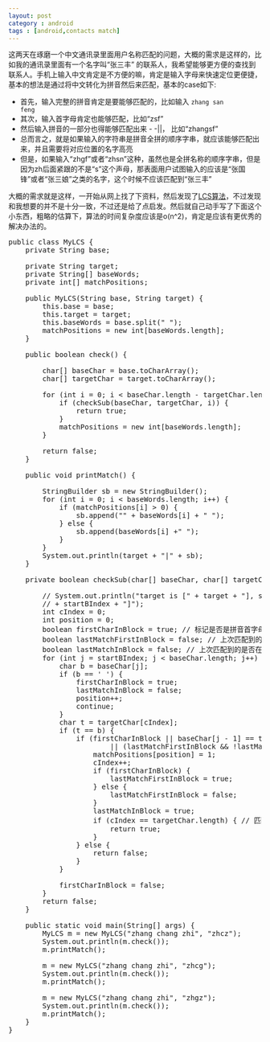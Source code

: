 ```yaml
---
layout: post
category : android
tags : [android,contacts match]
---
```

这两天在琢磨一个中文通讯录里面用户名称匹配的问题，大概的需求是这样的，比如我的通讯录里面有一个名字叫“张三丰” 的联系人，我希望能够更方便的查找到联系人。手机上输入中文肯定是不方便的嘛，肯定是输入字母来快速定位更便捷，基本的想法是通过将中文转化为拼音然后来匹配，基本的case如下:    
* 首先，输入完整的拼音肯定是要能够匹配的，比如输入 <code>zhang san feng</code>
* 其次，输入首字母肯定也能够匹配，比如“zsf”
* 然后输入拼音的一部分也得能够匹配出来 - -||， 比如“zhangsf”
* 总而言之，就是如果输入的字符串是拼音全拼的顺序字串，就应该能够匹配出来，并且需要将对应位置的名字高亮
* 但是，如果输入“zhgf”或者“zhsn”这种，虽然也是全拼名称的顺序字串，但是因为zh后面紧跟的不是“s”这个声母，那表面用户试图输入的应该是“张国锋”或者“张三娘”之类的名字，这个时候不应该匹配到“张三丰”    

大概的需求就是这样，一开始从网上找了下资料，然后发现了[LCS算法](http://en.wikipedia.org/wiki/Longest_common_subsequence_problem)，不过发现和我想要的并不是十分一致，不过还是给了点启发。然后就自己动手写了下面这个小东西，粗略的估算下，算法的时间复杂度应该是o(n^2)，肯定是应该有更优秀的解决办法的。

<pre>
public class MyLCS {
	private String base;

	private String target;
	private String[] baseWords;
	private int[] matchPositions;

	public MyLCS(String base, String target) {
		this.base = base;
		this.target = target;
		this.baseWords = base.split(" ");
		matchPositions = new int[baseWords.length];
	}

	public boolean check() {

		char[] baseChar = base.toCharArray();
		char[] targetChar = target.toCharArray();

		for (int i = 0; i < baseChar.length - targetChar.length; i++) {
			if (checkSub(baseChar, targetChar, i)) {
				return true;
			}
			matchPositions = new int[baseWords.length];
		}

		return false;
	}

	public void printMatch() {

		StringBuilder sb = new StringBuilder();
		for (int i = 0; i &lt; baseWords.length; i++) {
			if (matchPositions[i] > 0) {
				sb.append("<m>" + baseWords[i] + "</m> ");
			} else {
				sb.append(baseWords[i] +" ");
			}
		}
		System.out.println(target + "|" + sb);
	}

	private boolean checkSub(char[] baseChar, char[] targetChar, int startBIndex) {

		// System.out.println("target is [" + target + "], start from base in ["
		// + startBIndex + "]");
		int cIndex = 0;
		int position = 0;
		boolean firstCharInBlock = true; // 标记是否是拼音首字母
		boolean lastMatchFirstInBlock = false; // 上次匹配到的是否是声母部分
		boolean lastMatchInBlock = false; // 上次匹配到的是否在本个单词中
		for (int j = startBIndex; j &lt; baseChar.length; j++) {
			char b = baseChar[j];
			if (b == ' ') {
				firstCharInBlock = true;
				lastMatchInBlock = false;
				position++;
				continue;
			}
			char t = targetChar[cIndex];
			if (t == b) {
				if (firstCharInBlock || baseChar[j - 1] == targetChar[cIndex - 1]
						|| (lastMatchFirstInBlock && !lastMatchInBlock)) {
					matchPositions[position] = 1;
					cIndex++;
					if (firstCharInBlock) {
						lastMatchFirstInBlock = true;
					} else {
						lastMatchFirstInBlock = false;
					}
					lastMatchInBlock = true;
					if (cIndex == targetChar.length) { // 匹配到末尾,完整匹配
						return true;
					}
				} else {
					return false;
				}
			}

			firstCharInBlock = false;
		}
		return false;
	}

	public static void main(String[] args) {
		MyLCS m = new MyLCS("zhang chang zhi", "zhcz");
		System.out.println(m.check());
		m.printMatch();

		m = new MyLCS("zhang chang zhi", "zhcg");
		System.out.println(m.check());
		m.printMatch();

		m = new MyLCS("zhang chang zhi", "zhgz");
		System.out.println(m.check());
		m.printMatch();
	}
}
</pre>



